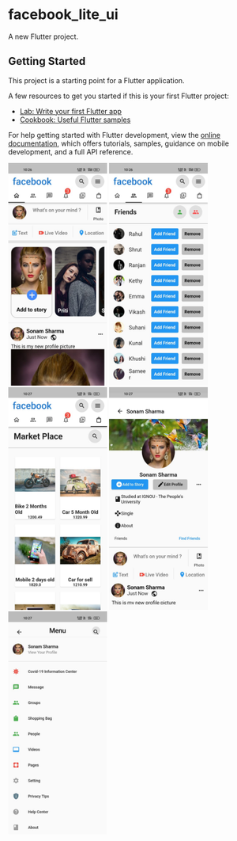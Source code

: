 # facebook_lite_ui

A new Flutter project.

## Getting Started

This project is a starting point for a Flutter application.

A few resources to get you started if this is your first Flutter project:

- [Lab: Write your first Flutter app](https://docs.flutter.dev/get-started/codelab)
- [Cookbook: Useful Flutter samples](https://docs.flutter.dev/cookbook)

For help getting started with Flutter development, view the
[online documentation](https://docs.flutter.dev/), which offers tutorials,
samples, guidance on mobile development, and a full API reference.


<div style=align-items: center;">
  <img width=200px height=450px src="https://github.com/rohit0928/Facebook-_lite/blob/master/ss1.jpeg">
  <img width=200px height=450px src="https://github.com/rohit0928/Facebook-_lite/blob/master/ss2.jpeg">
  <img width=200px height=450px src="https://github.com/rohit0928/Facebook-_lite/blob/master/ss3.jpeg">
  <img width=200px height=450px src="https://github.com/rohit0928/Facebook-_lite/blob/master/ss4.jpeg">
  <img width=200px height=450px src="https://github.com/rohit0928/Facebook-_lite/blob/master/ss5.jpeg">
  
</div>
